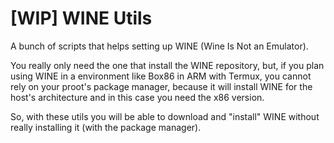 # [WIP] WINE Utils
A bunch of scripts that helps setting up WINE (Wine Is Not an Emulator).

You really only need the one that install the WINE repository, but, if you plan
using WINE in a environment like Box86 in ARM with Termux, you cannot rely on
your proot's package manager, because it will install WINE for the host's
architecture and in this case you need the x86 version.

So, with these utils you will be able to download and "install" WINE without
really installing it (with the package manager).



